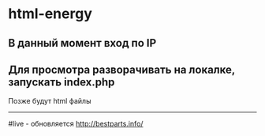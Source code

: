 # html-energy

## В данный момент вход по IP
## Для просмотра разворачивать на локалке, запускать index.php
Позже будут html файлы

-------------------
#live - обновляется
http://bestparts.info/
